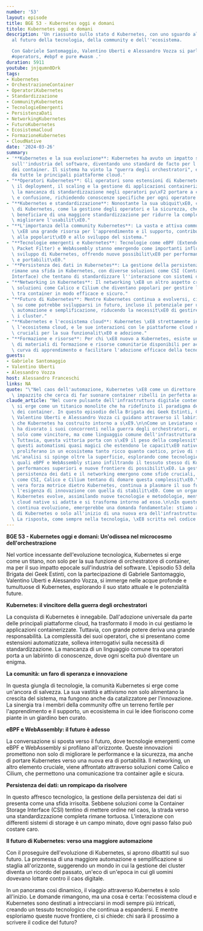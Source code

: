 ```yaml
---
number: '53'
layout: episode
title: BGE 53 - Kubernetes oggi e domani
titolo: Kubernetes oggi e domani
description: 'Un riassunto sullo stato d Kubernetes, con uno sguardo al presente e
  al futuro della tecnologia, della community e dell''ecosistema.

  Con Gabriele Santomaggio, Valentino Uberti e Alessandro Vozza si parla di #kubernetes,
  #operators, #ebpf e pure #wasm .'
duration: 5911
youtube: jnjqumn0Drk
tags:
- Kubernetes
- OrchestrazioneContainer
- OperatoriKubernetes
- Standardizzazione
- CommunityKubernetes
- TecnologieEmergenti
- PersistenzaDati
- NetworkingKubernetes
- FuturoKubernetes
- EcosistemaCloud
- FormazioneKubernetes
- CloudNative
date: '2024-03-26'
summary:
- '**Kubernetes e la sua evoluzione**: Kubernetes ha avuto un impatto significativo
  sull''industria del software, diventando uno standard de facto per l''orchestrazione
  dei container. Il sistema ha vinto la "guerra degli orchestratori", essendo adottato
  da tutte le principali piattaforme cloud.'
- "**Operatori Kubernetes**: Gli operatori sono estensioni di Kubernetes che automatizzano\
  \ il deployment, il scaling e la gestione di applicazioni containerizzate. Tuttavia,\
  \ la mancanza di standardizzazione negli operatori pu\xF2 portare a complessit\xE0\
  \ e confusione, richiedendo conoscenze specifiche per ogni operatore."
- "**Kubernetes e standardizzazione**: Nonostante la sua ubiquit\xE0, ci sono aree\
  \ di Kubernetes, come la gestione degli operatori e la sicurezza, che potrebbero\
  \ beneficiare di una maggiore standardizzazione per ridurre la complessit\xE0 e\
  \ migliorare l'usabilit\xE0."
- "**L'importanza della community Kubernetes**: La vasta e attiva community di Kubernetes\
  \ \xE8 una grande risorsa per l'apprendimento e il supporto, contribuendo significativamente\
  \ alla popolarit\xE0 e allo sviluppo del sistema."
- "**Tecnologie emergenti e Kubernetes**: Tecnologie come eBPF (Extended Berkeley\
  \ Packet Filter) e WebAssembly stanno emergendo come importanti influenze nello\
  \ sviluppo di Kubernetes, offrendo nuove possibilit\xE0 per performance, sicurezza\
  \ e portabilit\xE0."
- '**Persistenza dei dati in Kubernetes**: La gestione della persistenza dei dati
  rimane una sfida in Kubernetes, con diverse soluzioni come CSI (Container Storage
  Interface) che tentano di standardizzare l''interazione con sistemi di storage diversi.'
- "**Networking in Kubernetes**: Il networking \xE8 un altro aspetto critico, con\
  \ soluzioni come Calico e Cilium che diventano popolari per gestire la comunicazione\
  \ tra container in modo efficace e sicuro."
- "**Futuro di Kubernetes**: Mentre Kubernetes continua a evolversi, ci sono discussioni\
  \ su come potrebbe svilupparsi in futuro, incluso il potenziale per una maggiore\
  \ automazione e semplificazione, riducendo la necessit\xE0 di gestire direttamente\
  \ i cluster."
- "**Kubernetes e l'ecosistema cloud**: Kubernetes \xE8 strettamente integrato con\
  \ l'ecosistema cloud, e le sue interazioni con le piattaforme cloud native sono\
  \ cruciali per la sua funzionalit\xE0 e adozione."
- "**Formazione e risorse**: Per chi \xE8 nuovo a Kubernetes, esiste una vasta quantit\xE0\
  \ di materiali di formazione e risorse comunitarie disponibili per accelerare la\
  \ curva di apprendimento e facilitare l'adozione efficace della tecnologia."
guests:
- Gabriele Santomaggio
- Valentino Uberti
- Alessandro Vozza
host: Alessandro Franceschi
links: NA
quote: "\"Nel caos dell'automazione, Kubernetes \xE8 come un direttore d'orchestra\
  \ impazzito che cerca di far suonare container ribelli in perfetta armonia.\"\n"
claude_article: "Nel cuore pulsante dell'infrastruttura digitale contemporanea, Kubernetes\
  \ si erge come un titanico monolite che ha ridefinito il paradigma dell'orchestrazione\
  \ dei container. In questo episodio della Brigata dei Geek Estinti, Gabriele Santomaggio,\
  \ Valentino Uberti e Alessandro Vozza ci guidano attraverso il labirinto tecnologico\
  \ che Kubernetes ha costruito intorno a s\xE9.\n\nCome un Leviatano digitale, Kubernetes\
  \ ha divorato i suoi concorrenti nella guerra degli orchestratori, emergendo non\
  \ solo come vincitore, ma come linguaggio comune dell'infrastruttura cloud moderna.\
  \ Tuttavia, questa vittoria porta con s\xE9 il peso della complessit\xE0: gli Operatori,\
  \ questi automatismi quasi magici che estendono le capacit\xE0 native di Kubernetes,\
  \ proliferano in un ecosistema tanto ricco quanto caotico, privo di standardizzazione.\n\
  \nL'analisi si spinge oltre la superficie, esplorando come tecnologie emergenti\
  \ quali eBPF e WebAssembly stiano infiltrando il tessuto stesso di Kubernetes, promettendo\
  \ performances superiori e nuove frontiere di possibilit\xE0. La gestione della\
  \ persistenza dei dati e il networking emergono come sfide cruciali, mentre soluzioni\
  \ come CSI, Calico e Cilium tentano di domare questa complessit\xE0.\n\nLa community,\
  \ vera forza motrice dietro Kubernetes, continua a plasmare il suo futuro, bilanciando\
  \ l'esigenza di innovazione con quella di stabilit\xE0. Come un organismo vivente,\
  \ Kubernetes evolve, assimilando nuove tecnologie e metodologie, mentre l'ecosistema\
  \ cloud native si adatta e si trasforma intorno ad esso.\n\nIn questo panorama in\
  \ continua evoluzione, emergerebbe una domanda fondamentale: stiamo assistendo all'apogeo\
  \ di Kubernetes o solo all'inizio di una nuova era dell'infrastruttura distribuita?\
  \ La risposta, come sempre nella tecnologia, \xE8 scritta nel codice del futuro.\n"
---
```

**BGE 53 - Kubernetes oggi e domani: Un'odissea nel microcosmo dell'orchestrazione**

Nel vortice incessante dell'evoluzione tecnologica, Kubernetes si erge come un titano, non solo per la sua funzione di orchestratore di container, ma per il suo impatto epocale sull'industria del software. L'episodio 53 della Brigata dei Geek Estinti, con la partecipazione di Gabriele Santomaggio, Valentino Uberti e Alessandro Vozza, si immerge nelle acque profonde e tumultuose di Kubernetes, esplorando il suo stato attuale e le potenzialità future.

**Kubernetes: il vincitore della guerra degli orchestratori**

La conquista di Kubernetes è innegabile. Dall'adozione universale da parte delle principali piattaforme cloud, ha trasformato il modo in cui gestiamo le applicazioni containerizzate. Tuttavia, con grande potere deriva una grande responsabilità. La complessità dei suoi operatori, che si presentano come estensioni automatizzate, solleva interrogativi sulla necessità di standardizzazione. La mancanza di un linguaggio comune tra operatori porta a un labirinto di conoscenze, dove ogni scelta può diventare un enigma.

**La comunità: un faro di speranza e innovazione**

In questa giungla di tecnologie, la comunità Kubernetes si erge come un'ancora di salvezza. La sua vastità e attivismo non solo alimentano la crescita del sistema, ma fungono anche da catalizzatore per l'innovazione. La sinergia tra i membri della community offre un terreno fertile per l'apprendimento e il supporto, un ecosistema in cui le idee fioriscono come piante in un giardino ben curato.

**eBPF e WebAssembly: il futuro è adesso**

La conversazione si sposta verso il futuro, dove tecnologie emergenti come eBPF e WebAssembly si profilano all'orizzonte. Queste innovazioni promettono non solo di migliorare le performance e la sicurezza, ma anche di portare Kubernetes verso una nuova era di portabilità. Il networking, un altro elemento cruciale, viene affrontato attraverso soluzioni come Calico e Cilium, che permettono una comunicazione tra container agile e sicura.

**Persistenza dei dati: un rompicapo da risolvere**

In questo affresco tecnologico, la gestione della persistenza dei dati si presenta come una sfida irrisolta. Sebbene soluzioni come la Container Storage Interface (CSI) tentino di mettere ordine nel caos, la strada verso una standardizzazione completa rimane tortuosa. L'interazione con differenti sistemi di storage è un campo minato, dove ogni passo falso può costare caro.

**Il futuro di Kubernetes: verso una maggiore automazione**

Con il proseguire dell'evoluzione di Kubernetes, si aprono dibattiti sul suo futuro. La promessa di una maggiore automazione e semplificazione si staglia all'orizzonte, suggerendo un mondo in cui la gestione dei cluster diventa un ricordo del passato, un'eco di un'epoca in cui gli uomini dovevano lottare contro il caos digitale.

In un panorama così dinamico, il viaggio attraverso Kubernetes è solo all'inizio. Le domande rimangono, ma una cosa è certa: l'ecosistema cloud e Kubernetes sono destinati a intrecciarsi in modi sempre più intricati, creando un tessuto tecnologico che continua a espandersi. E mentre esploriamo queste nuove frontiere, ci si chiede: chi sarà il prossimo a scrivere il codice del futuro?
